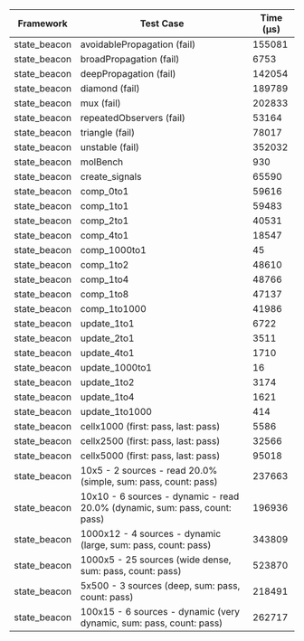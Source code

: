 | Framework | Test Case | Time (μs) |
| --- | --- | --- |
| state_beacon | avoidablePropagation (fail) | 155081 |
| state_beacon | broadPropagation (fail) | 6753 |
| state_beacon | deepPropagation (fail) | 142054 |
| state_beacon | diamond (fail) | 189789 |
| state_beacon | mux (fail) | 202833 |
| state_beacon | repeatedObservers (fail) | 53164 |
| state_beacon | triangle (fail) | 78017 |
| state_beacon | unstable (fail) | 352032 |
| state_beacon | molBench | 930 |
| state_beacon | create_signals | 65590 |
| state_beacon | comp_0to1 | 59616 |
| state_beacon | comp_1to1 | 59483 |
| state_beacon | comp_2to1 | 40531 |
| state_beacon | comp_4to1 | 18547 |
| state_beacon | comp_1000to1 | 45 |
| state_beacon | comp_1to2 | 48610 |
| state_beacon | comp_1to4 | 48766 |
| state_beacon | comp_1to8 | 47137 |
| state_beacon | comp_1to1000 | 41986 |
| state_beacon | update_1to1 | 6722 |
| state_beacon | update_2to1 | 3511 |
| state_beacon | update_4to1 | 1710 |
| state_beacon | update_1000to1 | 16 |
| state_beacon | update_1to2 | 3174 |
| state_beacon | update_1to4 | 1621 |
| state_beacon | update_1to1000 | 414 |
| state_beacon | cellx1000 (first: pass, last: pass) | 5586 |
| state_beacon | cellx2500 (first: pass, last: pass) | 32566 |
| state_beacon | cellx5000 (first: pass, last: pass) | 95018 |
| state_beacon | 10x5 - 2 sources - read 20.0% (simple, sum: pass, count: pass) | 237663 |
| state_beacon | 10x10 - 6 sources - dynamic - read 20.0% (dynamic, sum: pass, count: pass) | 196936 |
| state_beacon | 1000x12 - 4 sources - dynamic (large, sum: pass, count: pass) | 343809 |
| state_beacon | 1000x5 - 25 sources (wide dense, sum: pass, count: pass) | 523870 |
| state_beacon | 5x500 - 3 sources (deep, sum: pass, count: pass) | 218491 |
| state_beacon | 100x15 - 6 sources - dynamic (very dynamic, sum: pass, count: pass) | 262717 |
